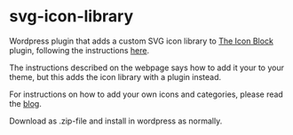 # svg-icon-library
Wordpress plugin that adds a custom SVG icon library to [The Icon Block](https://wordpress.org/plugins/icon-block) plugin, following the instructions [here](https://nickdiego.com/adding-custom-icons-to-the-icon-block/). 

The instructions described on the webpage says how to add it your to your theme, but this adds the icon library with a plugin instead. 

For instructions on how to add your own icons and categories, please read the [blog](https://nickdiego.com/adding-custom-icons-to-the-icon-block/).

Download as .zip-file and install in wordpress as normally.
